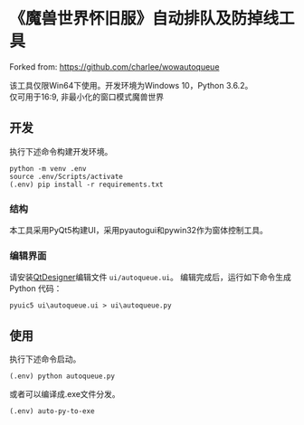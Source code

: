 《魔兽世界怀旧服》自动排队及防掉线工具
===================================

Forked from: https://github.com/charlee/wowautoqueue


该工具仅限Win64下使用。开发环境为Windows 10，Python 3.6.2。  
仅可用于16:9, 非最小化的窗口模式魔兽世界

## 开发

执行下述命令构建开发环境。


```
python -m venv .env
source .env/Scripts/activate
(.env) pip install -r requirements.txt
```

### 结构

本工具采用PyQt5构建UI，采用pyautogui和pywin32作为窗体控制工具。

### 编辑界面

请安装[QtDesigner](https://build-system.fman.io/qt-designer-download)编辑文件 `ui/autoqueue.ui`。
编辑完成后，运行如下命令生成 Python 代码：

```
pyuic5 ui\autoqueue.ui > ui\autoqueue.py
```


## 使用

执行下述命令启动。

```
(.env) python autoqueue.py
```

或者可以编译成.exe文件分发。

```
(.env) auto-py-to-exe
```

